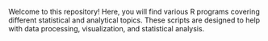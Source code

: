 Welcome to this repository! Here, you will find various R programs covering different statistical and analytical topics. These scripts are designed to help with data processing, visualization, and statistical analysis.
